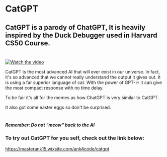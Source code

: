 # CatGPT

## CatGPT is a parody of ChatGPT, It is heavily inspired by the Duck Debugger used in Harvard CS50 Course.

#

[![Watch the video](https://img.youtube.com/vi/cbOx45BGRyI/0.jpg)](https://youtu.be/T-D1KVIuvjA)

CatGPT is the most advanced AI that will ever exist in our universe. In fact, it's so advanced that we cannot really understand the output it gives out. It is using a far superior language of cat. With the power of GPT-♾️ it can give the most compact response with no time delay.

To be fair it's all for the memes as how ChatGPT is very similar to CatGPT.

It also got some easter eggs so don't be surprised.
#

***Remember: Do not "meow" back to the AI***

### To try out CatGPT for you self, check out the link below:
https://masterank15.wixsite.com/ank4code/catgpt
